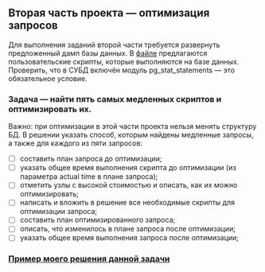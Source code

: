 ## Вторая часть проекта — оптимизация запросов
Для выполнения заданий второй части требуется развернуть предложенный дамп базы данных.
В [файле](https://github.com/SayJustOnlyMe/portfolio/blob/main/SQL/Yandex%20Workshop/SQL%20for%20development/Module%204/user_scripts.sql) предлагаются пользовательские скрипты, которые выполняются на базе данных. 
Проверить, что в СУБД включён модуль pg_stat_statements — это обязательное условие.

### Задача — найти пять самых медленных скриптов и оптимизировать их. 
Важно: при оптимизации в этой части проекта нельзя менять структуру БД.
В решении указать способ, которым найдены медленные запросы, а также для каждого из пяти запросов:
  
- [ ] составить план запроса до оптимизации;
- [ ] указать общее время выполнения скрипта до оптимизации (из параметра actual time в плане запроса);
- [ ] отметить узлы с высокой стоимостью и описать, как их можно оптимизировать;
- [ ] написать и вложить в решение все необходимые скрипты для оптимизации запроса;
- [ ] составить план оптимизированного запроса;
- [ ] описать, что изменилось в плане запроса после оптимизации;
- [ ] указать общее время выполнения запроса после оптимизации;
 ### [Пример моего решения данной задачи](https://github.com/SayJustOnlyMe/portfolio/blob/main/SQL/Yandex%20Workshop/SQL%20for%20development/Module%204/queries_2.sql)
